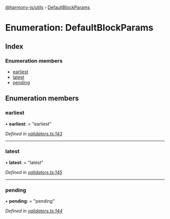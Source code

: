 [@harmony-js/utils](../globals.md) › [DefaultBlockParams](defaultblockparams.md)

# Enumeration: DefaultBlockParams

## Index

### Enumeration members

* [earliest](defaultblockparams.md#earliest)
* [latest](defaultblockparams.md#latest)
* [pending](defaultblockparams.md#pending)

## Enumeration members

###  earliest

• **earliest**: = "earliest"

*Defined in [validators.ts:143](https://github.com/FireStack-Lab/Harmony-sdk-core/blob/ad01043/packages/harmony-utils/src/validators.ts#L143)*

___

###  latest

• **latest**: = "latest"

*Defined in [validators.ts:145](https://github.com/FireStack-Lab/Harmony-sdk-core/blob/ad01043/packages/harmony-utils/src/validators.ts#L145)*

___

###  pending

• **pending**: = "pending"

*Defined in [validators.ts:144](https://github.com/FireStack-Lab/Harmony-sdk-core/blob/ad01043/packages/harmony-utils/src/validators.ts#L144)*
